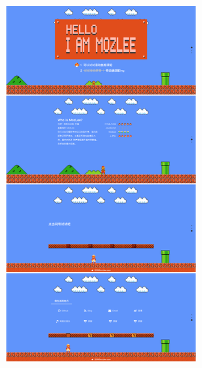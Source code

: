 [1]:https://raw.githubusercontent.com/MozLee/MyMarioPage/master/README/1.png
[2]:https://raw.githubusercontent.com/MozLee/MyMarioPage/master/README/2.png
[3]:https://raw.githubusercontent.com/MozLee/MyMarioPage/master/README/3.png
[4]:https://raw.githubusercontent.com/MozLee/MyMarioPage/master/README/4.png

![1][1]
![2][2]
![3][3]
![4][4]

